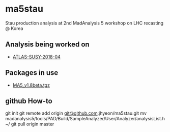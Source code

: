 # ma5stau
Stau production analysis at 2nd MadAnalysis 5 workshop on LHC recasting @ Korea

## Analysis being worked on

- [ATLAS-SUSY-2018-04](https://atlas.web.cern.ch/Atlas/GROUPS/PHYSICS/PAPERS/SUSY-2018-04/)

## Packages in use

- [MA5_v1.8beta.tgz](https://launchpad.net/madanalysis5)

## github How-to
git init
git remote add origin git@github.com:jhyeon/ma5stau.git
mv madanalysis5/tools/PAD/Build/SampleAnalyzer/User/Analyzer/analysisList.h ~/
git pull origin master
